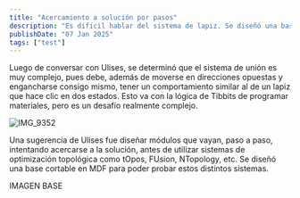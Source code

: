 ```yaml
---
title: "Acercamiento a solución por pasos"
description: "Es difícil hablar del sistema de lapiz. Se diseñó una base para soportar as distintas muestras de vóxel."
publishDate: "07 Jan 2025"
tags: ["test"]
---
```


Luego de conversar con Ulises, se determinó que el sistema de unión es muy complejo, pues debe, además de moverse en direcciones opuestas y engancharse consigo mismo, tener un comportamiento similar al de un lapiz que hace clic en dos estados. Esto va con la lógica de Tibbits de programar materiales, pero es un desafío realmente complejo.

![IMG_9352](https://github.com/user-attachments/assets/10ffcef6-63ae-45ec-8807-650c5084df1c)

Una sugerencia de Ulises fue diseñar módulos que vayan, paso a paso, intentando acercarse a la solución, antes de utilizar sistemas de optimización topológica como tOpos, FUsion, NTopology, etc. Se diseñó una base cortable en MDF para poder probar estos distintos sistemas. 

IMAGEN BASE
